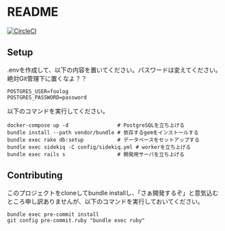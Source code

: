 # README

[![CircleCI](https://circleci.com/gh/2017pro02/medical-web.svg?style=svg)](https://circleci.com/gh/2017pro02/medical-web)

## Setup
.envを作成して、以下の内容を置いてください。パスワードは変えてください。絶対Git管理下に置くなよ？？
```
POSTGRES_USER=foolog
POSTGRES_PASSWORD=password
```

以下のコマンドを実行してください。
```
docker-compose up -d                # PostgreSQLを立ち上げる
bundle install --path vendor/bundle # 依存するgemをインストールする
bundle exec rake db:setup           # データベースをセットアップする
bundle exec sidekiq -C config/sidekiq.yml # workerを立ち上げる
bundle exec rails s                 # 開発用サーバを立ち上げる
```

## Contributing
このプロジェクトをcloneしてbundle installし、「さぁ開発するぞ」と意気込むところ申し訳ありませんが、以下のコマンドを実行しておいてください。
```shell
bundle exec pre-commit install
git config pre-commit.ruby "bundle exec ruby"
```
